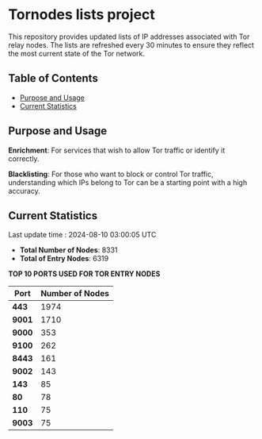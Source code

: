 # Tornodes lists project

This repository provides updated lists of IP addresses associated with Tor relay nodes. The lists are refreshed every 30 minutes to ensure they reflect the most current state of the Tor network.

## Table of Contents

- [Purpose and Usage](#purpose-and-usage)
- [Current Statistics](#current-statistics)


## Purpose and Usage

**Enrichment**: For services that wish to allow Tor traffic or identify it correctly.

**Blacklisting**: For those who want to block or control Tor traffic, understanding which IPs belong to Tor can be a starting point with a high accuracy.

## Current Statistics

Last update time : 2024-08-10 03:00:05 UTC

- **Total Number of Nodes**: 8331
- **Total of Entry Nodes**: 6319

**TOP 10 PORTS USED FOR TOR ENTRY NODES**

| **Port** | **Number of Nodes** |
|------|-----------------|
| **443**   | 1974  |
| **9001**   | 1710  |
| **9000**   | 353  |
| **9100**   | 262  |
| **8443**   | 161  |
| **9002**   | 143  |
| **143**   | 85  |
| **80**   | 78  |
| **110**   | 75  |
| **9003**   | 75  |

